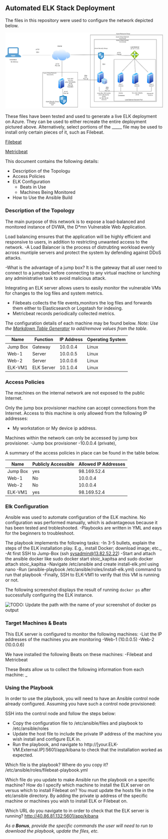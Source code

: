 ## Automated ELK Stack Deployment

The files in this repository were used to configure the network depicted below.

![](https://github.com/ishara66/ishara66/blob/main/Diagrams/Project%20Diagram.jpg)

These files have been tested and used to generate a live ELK deployment on Azure. They can be used to either recreate the entire deployment pictured above. Alternatively, select portions of the _____ file may be used to install only certain pieces of it, such as Filebeat.

  [Filebeat](https://github.com/ishara66/ishara66/blob/main/Ansible/Roles/filebeat-playbook.yml.txt)
  
  [Metricbeat](https://github.com/ishara66/ishara66/blob/main/Ansible/Roles/metricbeat-playbook.yml.txt)

This document contains the following details:
- Description of the Topologu
- Access Policies
- ELK Configuration
  - Beats in Use
  - Machines Being Monitored
- How to Use the Ansible Build


### Description of the Topology

The main purpose of this network is to expose a load-balanced and monitored instance of DVWA, the D*mn Vulnerable Web Application.

Load balancing ensures that the application will be highly efficient and responsive to users, in addition to restricting unwanted access to the network.
-A Load Balancer is the process of distrubting workload evenly across muntiple servers and protect the system by defending against DDoS attacks.  

-What is the advantage of a jump box?
It is the gateway that all user need to connect to a jumpbox before connecting  to any virtual machine or lunching any administrative task to avoid malicious attack.


Integrating an ELK server allows users to easily monitor the vulnerable VMs for changes to the log files and system metrics.
- Filebeats collects the file events,monitors the log files and forwards them either to Elasticsearch or Logstash for indexing.
- Metricbeat records periodically collected metrics.

The configuration details of each machine may be found below.
_Note: Use the [Markdown Table Generator](http://www.tablesgenerator.com/markdown_tables) to add/remove values from the table_.

| Name     | Function | IP Address | Operating System |
|----------|----------|------------|------------------|
| Jump Box | Gateway  | 10.0.0.4   | Linux            |
| Web-1    |Server    | 10.0.0.5   | Linux            |
| Web-2    |Server    | 10.0.0.6   | Linux            |
| ELK-VM1  |ELK Server| 10.1.0.4   | Linux            |

### Access Policies

The machines on the internal network are not exposed to the public Internet. 

Only the jump box provisioner machine can accept connections from the Internet. Access to this machine is only allowed from the following IP addresses:
- My workstation or My device ip address.

Machines within the network can only be accessed by jump box provisioner.
-Jump box provisioner
-10.0.0.4 (private),


A summary of the access policies in place can be found in the table below.

| Name     | Publicly Accessible | Allowed IP Addresses |
|----------|---------------------|----------------------|
| Jump Box | yes                 | 98.169.52.4          |
| Web-1    | No                  | 10.0.0.4             |
| Web-2    | No                  | 10.0.0.4             |
|ELK-VM1   | yes                 | 98.169.52.4          |

### Elk Configuration

Ansible was used to automate configuration of the ELK machine. No configuration was performed manually, which is advantageous because it has been tested and trobleshooted.
-Playbooks are written in YML and eays for the beginners to troubleshoot.

The playbook implements the following tasks:
-In 3-5 bullets, explain the steps of the ELK installation play. E.g., install Docker; download image; etc._
-At first SSH to Jump-Box (ssh sysadmin@13.82.52.22)
-Start and attach the ansible docker like sudo docker start stoic_kapitsa and sudo docker attach stoic_kapitsa
-Navigate /etc/ansible and create install-elk.yml using nano
-Run (ansible-playbook /etc/ansible/roles/install-elk.yml) command to run that playbook
-Finally, SSH to ELK-VM1 to verify that this VM is running or not.


The following screenshot displays the result of running `docker ps` after successfully configuring the ELK instance.

![TODO: Update the path with the name of your screenshot of docker ps output](Images/docker_ps_output.png)

### Target Machines & Beats
This ELK server is configured to monitor the following machines:
-List the IP addresses of the machines you are monitoring
-Web-1 (10.0.0.5)
-Web-2 (10.0.0.6)

We have installed the following Beats on these machines:
-Filebeat and Metricbeat

These Beats allow us to collect the following information from each machine:
_

### Using the Playbook
In order to use the playbook, you will need to have an Ansible control node already configured. Assuming you have such a control node provisioned: 

SSH into the control node and follow the steps below:
- Copy the configuration file to /etc/ansible/files and playbook to /etc/ansible/roles
- Update the host file to include the private IP address of the machine you wish install and configure ELK in.
- Run the playbook, and navigate to http://[your.ELK-VM.External.IP]:5601/app/kibana to check that the installation worked as expected.

Which file is the playbook? Where do you copy it?
/etc/ansible/roles/filebeat-playbook.yml

Which file do you update to make Ansible run the playbook on a specific machine? How do I specify which machine to install the ELK server on versus which to install Filebeat on?
You must update the hosts file in the etc/ansible directory. By adding the private ip address of the specific machine or machines you wish to install ELK or Filebeat on.

Which URL do you navigate to in order to check that the ELK server is running?
http://40.86.81.132:5601/app/kibana

_As a **Bonus**, provide the specific commands the user will need to run to download the playbook, update the files, etc._
